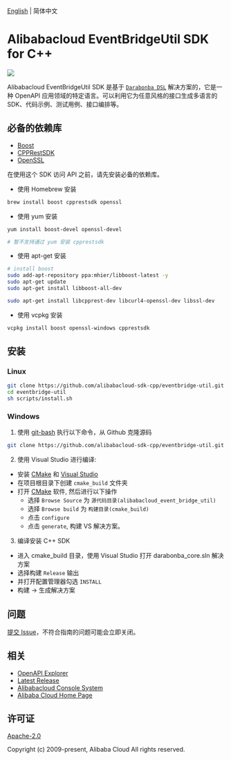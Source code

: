 [English](/README.md) | 简体中文


# Alibabacloud EventBridgeUtil SDK for C++

![](https://aliyunsdk-pages.alicdn.com/icons/AlibabaCloud.svg)

Alibabacloud EventBridgeUtil SDK 是基于 [`Darabonba DSL`](https://github.com/aliyun/darabonba) 解决方案的，它是一种 OpenAPI 应用领域的特定语言。可以利用它为任意风格的接口生成多语言的 SDK、代码示例、测试用例、接口编排等。

## 必备的依赖库

- [Boost](https://www.boost.org/users/download/)
- [CPPRestSDK](https://github.com/microsoft/cpprestsdk/releases)
- [OpenSSL](https://www.openssl.org/source/)

在使用这个 SDK 访问 API 之前，请先安装必备的依赖库。

- 使用 Homebrew 安装

```bash
brew install boost cpprestsdk openssl
```

- 使用 yum 安装

```bash
yum install boost-devel openssl-devel

# 暂不支持通过 yum 安装 cpprestsdk
```

- 使用 apt-get 安装

```bash
# install boost
sudo add-apt-repository ppa:mhier/libboost-latest -y
sudo apt-get update
sudo apt-get install libboost-all-dev

sudo apt-get install libcpprest-dev libcurl4-openssl-dev libssl-dev
```

- 使用 vcpkg 安装

```bash
vcpkg install boost openssl-windows cpprestsdk
```

## 安装

### Linux

```bash
git clone https://github.com/alibabacloud-sdk-cpp/eventbridge-util.git
cd eventbridge-util
sh scripts/install.sh
```

### Windows

1. 使用 [git-bash](https://git-scm.com/downloads) 执行以下命令，从 Github 克隆源码

  ```bash
  git clone https://github.com/alibabacloud-sdk-cpp/eventbridge-util.git
  ```
2. 使用 Visual Studio 进行编译:
  * 安装 [CMake](https://cmake.org/download/) 和 [Visual Studio](https://visualstudio.microsoft.com/zh-hans/)
  * 在项目根目录下创建 `cmake_build` 文件夹
  * 打开 [CMake](https://cmake.org/download/) 软件, 然后进行以下操作
    * 选择 `Browse Source` 为 `源代码目录(alibabacloud_event_bridge_util)`
    * 选择 `Browse build` 为 `构建目录(cmake_build)`
    * 点击 `configure`
    * 点击 `generate`, 构建 VS 解决方案。

3. 编译安装 C++ SDK
  * 进入 cmake_build 目录，使用 Visual Studio 打开 darabonba_core.sln 解决方案
  * 选择构建 `Release` 输出
  * 并打开配置管理器勾选 `INSTALL`
  * 构建 -> 生成解决方案

## 问题

[提交 Issue](https://github.com/alibabacloud-sdk-cpp/eventbridge-util/issues/new/choose)，不符合指南的问题可能会立即关闭。

## 相关

* [OpenAPI Explorer][open-api]
* [Latest Release][latest-release]
* [Alibabacloud Console System][console]
* [Alibaba Cloud Home Page][aliyun]

## 许可证

[Apache-2.0](/LICENSE.md)

Copyright (c) 2009-present, Alibaba Cloud All rights reserved.

[open-api]: https://api.aliyun.com
[latest-release]: https://github.com/alibabacloud-sdk-cpp/eventbridge-util/releases
[console]: https://home.console.aliyun.com
[aliyun]: https://www.aliyun.com
